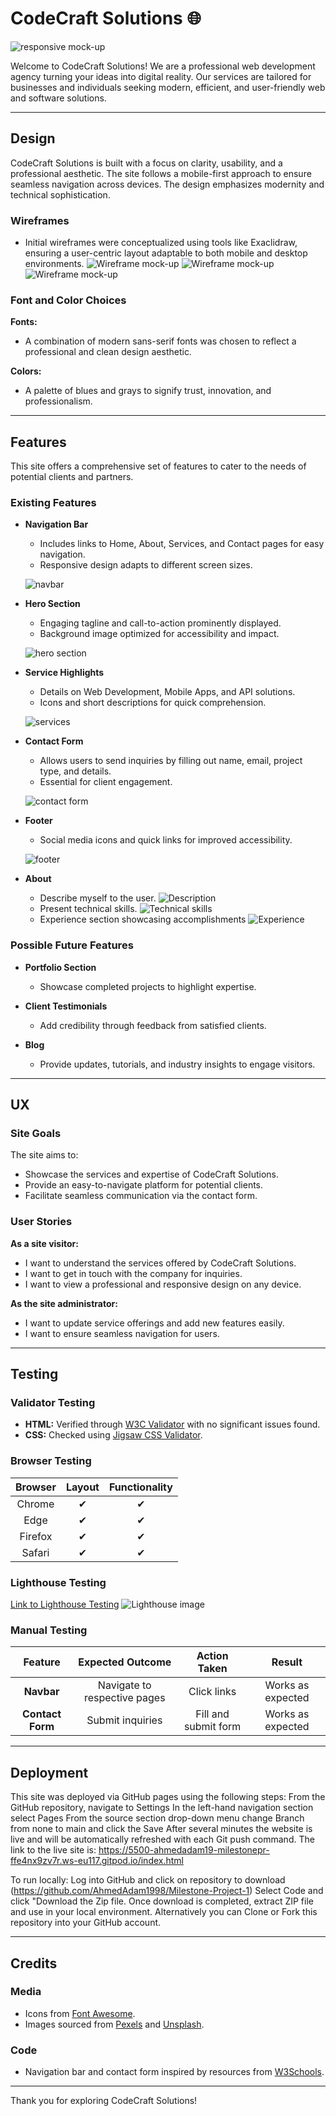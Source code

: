 # CodeCraft Solutions 🌐

![responsive mock-up](https://ahmedadam1998.github.io/Milestone-Project-1/img/logo-img.png)


Welcome to CodeCraft Solutions! We are a professional web development agency turning your ideas into digital reality. Our services are tailored for businesses and individuals seeking modern, efficient, and user-friendly web and software solutions.



---

## Design

CodeCraft Solutions is built with a focus on clarity, usability, and a professional aesthetic. The site follows a mobile-first approach to ensure seamless navigation across devices. The design emphasizes modernity and technical sophistication.

### Wireframes
- Initial wireframes were conceptualized using tools like Exaclidraw, ensuring a user-centric layout adaptable to both mobile and desktop environments.
![Wireframe mock-up](https://ahmedadam1998.github.io/Milestone-Project-1/img/wireframe-about.png)
![Wireframe mock-up](https://ahmedadam1998.github.io/Milestone-Project-1/img/wireframe-contact.png)
![Wireframe mock-up](https://ahmedadam1998.github.io/Milestone-Project-1/img/wireframe-landing.png)

### Font and Color Choices
**Fonts:**
- A combination of modern sans-serif fonts was chosen to reflect a professional and clean design aesthetic.

**Colors:**
- A palette of blues and grays to signify trust, innovation, and professionalism.

---

## Features

This site offers a comprehensive set of features to cater to the needs of potential clients and partners.

### Existing Features

- **Navigation Bar**
    - Includes links to Home, About, Services, and Contact pages for easy navigation.
    - Responsive design adapts to different screen sizes.

   ![navbar](https://ahmedadam1998.github.io/Milestone-Project-1/img/navbar-img.png)


- **Hero Section**
    - Engaging tagline and call-to-action prominently displayed.
    - Background image optimized for accessibility and impact.

    ![hero section](https://ahmedadam1998.github.io/Milestone-Project-1/img/hero-banner-img.png)


- **Service Highlights**
    - Details on Web Development, Mobile Apps, and API solutions.
    - Icons and short descriptions for quick comprehension.

    ![services](https://ahmedadam1998.github.io/Milestone-Project-1/img/services-img.png)


- **Contact Form**
    - Allows users to send inquiries by filling out name, email, project type, and details.
    - Essential for client engagement.

    ![contact form](https://ahmedadam1998.github.io/Milestone-Project-1/img/contact-img.png)

- **Footer**
    - Social media icons and quick links for improved accessibility.

    ![footer](https://ahmedadam1998.github.io/Milestone-Project-1/img/footer-img.png)

- **About**
    - Describe myself to the user.
    ![Description](https://ahmedadam1998.github.io/Milestone-Project-1/img/description-img.png)
    - Present technical skills.
    ![Technical skills](https://ahmedadam1998.github.io/Milestone-Project-1/img/technical-img.png)
    - Experience section showcasing accomplishments
    ![Experience](https://ahmedadam1998.github.io/Milestone-Project-1/img/experience-img.png)
    

### Possible Future Features
- **Portfolio Section**
    - Showcase completed projects to highlight expertise.

- **Client Testimonials**
    - Add credibility through feedback from satisfied clients.

- **Blog**
    - Provide updates, tutorials, and industry insights to engage visitors.

---

## UX

### Site Goals
The site aims to:
- Showcase the services and expertise of CodeCraft Solutions.
- Provide an easy-to-navigate platform for potential clients.
- Facilitate seamless communication via the contact form.

### User Stories
**As a site visitor:**
- I want to understand the services offered by CodeCraft Solutions.
- I want to get in touch with the company for inquiries.
- I want to view a professional and responsive design on any device.

**As the site administrator:**
- I want to update service offerings and add new features easily.
- I want to ensure seamless navigation for users.

---

## Testing

### Validator Testing
- **HTML:** Verified through [W3C Validator](https://validator.w3.org/) with no significant issues found.
- **CSS:** Checked using [Jigsaw CSS Validator](https://jigsaw.w3.org/css-validator/).

### Browser Testing
| Browser     | Layout      | Functionality |
| :---------: | :----------:| :-----------: |
| Chrome      | ✔           | ✔             |
| Edge        | ✔           | ✔             |
| Firefox     | ✔           | ✔             |
| Safari      | ✔           | ✔             |

### Lighthouse Testing
[Link to Lighthouse Testing](https://pagespeed.web.dev/analysis/https-ahmedadam1998-github-io-Milestone-Project-1/npb003896o?hl=en-GB&form_factor=desktop)
![Lighthouse image](https://ahmedadam1998.github.io/Milestone-Project-1/img/lighthouse-img.png)

### Manual Testing
| Feature     | Expected Outcome         | Action Taken       | Result             |
| :---------: | :-----------------------:| :----------------: | :----------------: |
| **Navbar**  | Navigate to respective pages | Click links       | Works as expected |
| **Contact Form** | Submit inquiries        | Fill and submit form | Works as expected |

---

## Deployment

This site was deployed via GitHub pages using the following steps:
From the GitHub repository, navigate to Settings
In the left-hand navigation section select Pages
From the source section drop-down menu change Branch from none to main and click the Save
After several minutes the website is live and will be automatically refreshed with each Git push command.
The link to the live site is: https://5500-ahmedadam19-milestonepr-ffe4nx9zv7r.ws-eu117.gitpod.io/index.html

To run locally:
Log into GitHub and click on repository to download (https://github.com/AhmedAdam1998/Milestone-Project-1)
Select Code and click "Download the Zip file.
Once download is completed, extract ZIP file and use in your local environment.
Alternatively you can Clone or Fork this repository into your GitHub account.



---

## Credits

### Media
- Icons from [Font Awesome](https://fontawesome.com/).
- Images sourced from [Pexels](https://www.pexels.com/) and [Unsplash](https://unsplash.com/).

### Code
- Navigation bar and contact form inspired by resources from [W3Schools](https://www.w3schools.com/).

---

Thank you for exploring CodeCraft Solutions!

